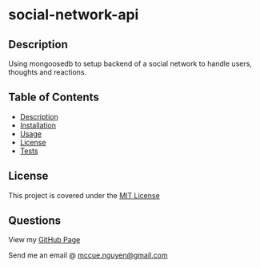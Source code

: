 # social-network-api
## Description
Using mongoosedb to setup backend of a social network to handle users, thoughts and reactions.

## Table of Contents

- [Description](#description)
- [Installation](#installation)
- [Usage](#usage)
- [License](#license)
- [Tests](#tests)

## License
This project is covered under the [MIT License](https://opensource.org/licenses/MIT)

## Questions
View my [GitHub Page](https://github.com/ashortaznkid)

Send me an email @ [mccue.nguyen@gmail.com](mailto:mccue.nguyen@gmail.com)